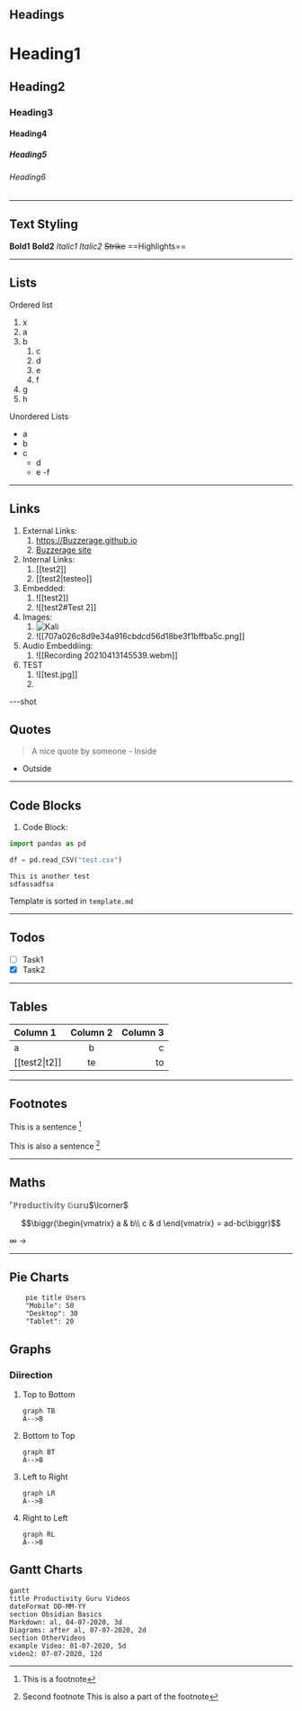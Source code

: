 ## Headings

# Heading1
## Heading2
### Heading3
#### Heading4
##### Heading5
###### Heading6

---

## Text Styling

**Bold1**
__Bold2__
*Italic1*
_Italic2_
~~Strike~~
==Highlights==

---

## Lists
Ordered list
1. x
2. a
3. b
	1. c
	2. d
	3. e
	4. f
4. g
5. h

Unordered Lists

- a
- b
- c
	- d
	- e
-f

---

## Links

1. External Links:
	1. https://Buzzerage.github.io
	2. [Buzzerage site](https://Buzzerage.github.io)
2. Internal Links:
	1. [[test2]]
	2. [[test2|testeo]]
3. Embedded:
	1. ![[test2]]
	2. ![[test2#Test 2]]
4. Images:
	1. ![Kali](https://i.pinimg.com/originals/61/75/4f/61754f3d4a1c38162868f9376c0bbea2.jpg)
	2. ![[707a026c8d9e34a916cbdcd56d18be3f1bffba5c.png]]
5. Audio Embeddiing:
	1. ![[Recording 20210413145539.webm]]
6. TEST
	1. ![[test.jpg]]
	2. 

---shot

## Quotes

> A nice quote by someone
\- Inside
- Outside

---


## Code Blocks

1.	Code Block:
``` py
import pandas as pd

df = pd.read_CSV("test.csv")
```

	This is another test
	sdfassadfsa
	
Template is sorted in `template.md`

---

## Todos

- [ ] Task1
- [x] Task2

---

## Tables

| Column 1 |  Column 2 | Column 3 |
|:--|:-:|--:|
|a|b|c|
|[[test2\|t2]]|te|to|

---

## Footnotes

This is a sentence [^a]

This is also a sentence [^beeee]

[^a]: This is a footnote
[^beeee]: Second footnote
This is also a part of the footnote

--- 

## Maths

$\ulcorner$$\mathbb{Productivity}$ $\mathbb{Guru}$$\lcorner$

$$\biggr(\begin{vmatrix} a & b\\
c & d
\end{vmatrix} = ad-bc\biggr)$$

$\infty$
$\longrightarrow$

--- 

## Pie Charts

```mermaid
	pie title Users
	"Mobile": 50
	"Desktop": 30
	"Tablet": 20
```

## Graphs

### Diirection 

1.	Top to Bottom
	```mermaid
	graph TB
	A-->B
	```
2. Bottom to Top
	```mermaid
	graph BT
	A-->B
	```
3.	Left to Right
	```mermaid
	graph LR
	A-->B
	```
4. Right to Left
	```mermaid
	graph RL
	A-->B
	```

## Gantt Charts

```mermaid
gantt
title Productivity Guru Videos
dateFormat DD-MM-YY
section Obsidian Basics
Markdown: al, 04-07-2020, 3d
Diagrams: after al, 07-07-2020, 2d
section OtherVideos
example Video: 01-07-2020, 5d
video2: 07-07-2020, 12d
```

